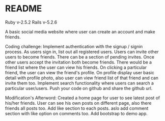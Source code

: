 # README

Ruby v-2.5.2
Rails v-5.2.6

A basic social media website where user can create an account and make friends.

Coding challenge:
Implement authentication with the signup / signin process.
As users sign in, list out all registered users.
Users can invite other users to become friends.
There can be a section of pending invites.
Once other users accept the invitation both become friends.
There would be a friend list where the user can view his friends.
On clicking a particular friend, the user can view the friend's profile.
On profile display user basic detail with profile photo, also user can view friend list of that friend and can invite them too.
Implement search functionality where users can search a particular user/users.
Push your code on github and share the github url. 

Modification's Afterword:
Created a home page for user to see latest post of his/her friends.
User can see his own posts on different page, also there friends all posts too.
Add like section to each posts.
aslo add comment section with like option on comments too.
Add bootstrap to demo app.

